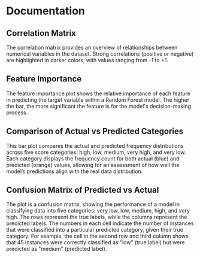 # Documentation

## Correlation Matrix 

The correlation matrix provides an overview of relationships between numerical variables in the dataset. 
Strong correlations (positive or negative) are highlighted in darker colors, with values ranging from -1 to +1.

## Feature Importance

The feature importance plot shows the relative importance of each feature in predicting the target variable within a Random Forest model. 
The higher the bar, the more significant the feature is for the model's decision-making process.

## Comparison of Actual vs Predicted Categories

This bar plot compares the actual and predicted frequency distributions across five score categories: high, low, medium, very high, 
and very low. Each category displays the frequency count for both actual (blue) and predicted (orange) values, 
allowing for an assessment of how well the model’s predictions align with the real data distribution.

## Confusion Matrix of Predicted vs Actual

The plot is a confusion matrix, showing the performance of a model in classifying data into five categories: very low, low, medium, high, and very high. 
The rows represent the true labels, while the columns represent the predicted labels. 
The numbers in each cell indicate the number of instances that were classified into a particular predicted category, given their true category. 
For example, the cell in the second row and third column shows that 45 instances were correctly classified as "low" (true label) but were predicted as "medium" (predicted label).